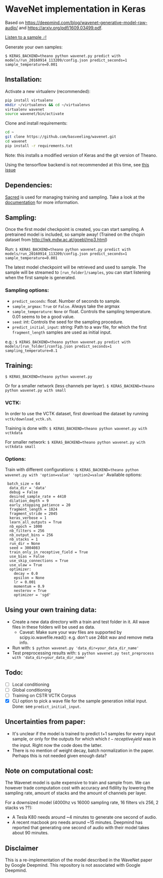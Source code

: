 # WaveNet implementation in Keras
Based on https://deepmind.com/blog/wavenet-generative-model-raw-audio/ and https://arxiv.org/pdf/1609.03499.pdf.


[Listen to a sample 🎶!](https://soundcloud.com/basveeling/wavenet-sample)

Generate your own samples:

```$ KERAS_BACKEND=theano python wavenet.py predict with models/run_20160914_113209/config.json predict_seconds=1 sample_temperature=0.001```

## Installation:
Activate a new virtualenv (recommended):
```bash
pip install virtualenv
mkdir ~/virtualenvs && cd ~/virtualenvs
virtualenv wavenet
source wavenet/bin/activate
```
Clone and install requirements:
```bash
cd ~
git clone https://github.com/basveeling/wavenet.git
cd wavenet
pip install -r requirements.txt
```

Note: this installs a modified version of Keras and the git version of Theano. 

Using the tensorflow backend is not recommended at this time, see [this issue](https://github.com/basveeling/wavenet/issues/7)

## Dependencies:
[Sacred](https://github.com/IDSIA/sacred) is used for managing training and sampling. Take a look at the [documentation](http://sacred.readthedocs.io/en/latest/) for more information.

## Sampling:
Once the first model checkpoint is created, you can start sampling.
A pretrained model is included, so sample away! (Trained on the chopin dataset from http://iwk.mdw.ac.at/goebl/mp3.html)

Run:
```$ KERAS_BACKEND=theano python wavenet.py predict with models/run_20160914_113209/config.json predict_seconds=1 sample_temperature=0.001```

The latest model checkpoint will be retrieved and used to sample. The sample will be streamed to `[run_folder]/samples`, you can start listening when the first sample is generated.

### Sampling options:
- `predict_seconds`: float. Number of seconds to sample.
- `sample_argmax`: `True` or `False`. Always take the argmax
- `sample_temperature`: `None` or float. Controls the sampling temperature. 0.01 seems to be a good value.
- `seed`: int: Controls the seed for the sampling procedure.
- `predict_initial_input`: string: Path to a wav file, for which the first `fragment_length` samples are used as initial input.

e.g.:
```$ KERAS_BACKEND=theano python wavenet.py predict with models/[run_folder]/config.json predict_seconds=1 sampling_temperature=0.1```

## Training:
```$ KERAS_BACKEND=theano python wavenet.py```

Or for a smaller network (less channels per layer).
```$ KERAS_BACKEND=theano python wavenet.py with small```

### VCTK:
In order to use the VCTK dataset, first download the dataset by running `vctk/download_vctk.sh`.

Training is done with:
```$ KERAS_BACKEND=theano python wavenet.py with vctkdata```

For smaller network:
```$ KERAS_BACKEND=theano python wavenet.py with vctkdata small```

### Options:
Train with different configurations:
```$ KERAS_BACKEND=theano python wavenet.py with 'option=value' 'option2=value'```
Available options:
```
 batch_size = 64
  data_dir = 'data'
  debug = False
  desired_sample_rate = 4410
  dilation_depth = 9
  early_stopping_patience = 20
  fragment_length = 1024
  fragment_stride = 2045
  keras_verbose = 1
  learn_all_outputs = True
  nb_epoch = 1000
  nb_filters = 256
  nb_output_bins = 256
  nb_stacks = 1
  run_dir = None
  seed = 3004083
  train_only_in_receptive_field = True
  use_bias = False
  use_skip_connections = True
  use_ulaw = True
  optimizer:
    decay = 0.0
    epsilon = None
    lr = 0.001
    momentum = 0.9
    nesterov = True
    optimizer = 'sgd'
```

## Using your own training data:
- Create a new data directory with a train and test folder in it. All wave files in these folders will be used as data.
    - Caveat: Make sure your wav files are supported by scipy.io.wavefile.read(): e.g. don't use 24bit wav and remove meta info.
- Run with: `$ python wavenet.py 'data_dir=your_data_dir_name'`
- Test preprocessing results with: `$ python wavenet.py test_preprocess with 'data_dir=your_data_dir_name'`

## Todo:
- [ ] Local conditioning
- [ ] Global conditioning
- [ ] Training on CSTR VCTK Corpus
- [x] CLI option to pick a wave file for the sample generation initial input. Done: see `predict_initial_input`.

## Uncertainties from paper:
- It's unclear if the model is trained to predict t+1 samples for every input sample, or only for the outputs for which which $t-receptive_field$ was in the input. Right now the code does the latter.
- There is no mention of weight decay, batch normalization in the paper. Perhaps this is not needed given enough data?

## Note on computational cost:
The Wavenet model is quite expensive to train and sample from. We can however trade computation cost with accuracy and fidility by lowering the sampling rate, amount of stacks and the amount of channels per layer.

For a downsized model (4000hz vs 16000 sampling rate, 16 filters v/s 256, 2 stacks vs ??):
- A Tesla K80 needs around ~4 minutes to generate one second of audio.
- A recent macbook pro needs around ~15 minutes.
Deepmind has reported that generating one second of audio with their model takes about 90 minutes.

## Disclaimer
This is a re-implementation of the model described in the WaveNet paper by Google Deepmind. This repository is not associated with Google Deepmind.
